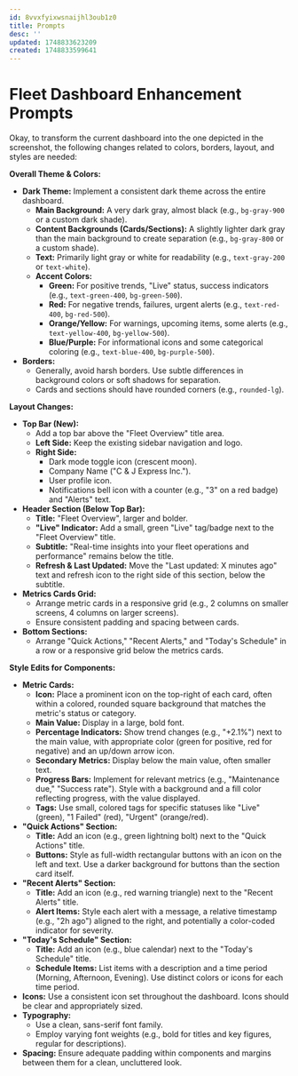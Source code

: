 ```yaml
---
id: 8vvxfyixwsnaijhl3oub1z0
title: Prompts
desc: ''
updated: 1748833623209
created: 1748833599641
---
```


# Fleet Dashboard Enhancement Prompts

Okay, to transform the current dashboard into the one depicted in the screenshot, the following changes related to colors, borders, layout, and styles are needed:

**Overall Theme & Colors:**

*   **Dark Theme:** Implement a consistent dark theme across the entire dashboard.
    *   **Main Background:** A very dark gray, almost black (e.g., `bg-gray-900` or a custom dark shade).
    *   **Content Backgrounds (Cards/Sections):** A slightly lighter dark gray than the main background to create separation (e.g., `bg-gray-800` or a custom shade).
    *   **Text:** Primarily light gray or white for readability (e.g., `text-gray-200` or `text-white`).
    *   **Accent Colors:**
        *   **Green:** For positive trends, "Live" status, success indicators (e.g., `text-green-400`, `bg-green-500`).
        *   **Red:** For negative trends, failures, urgent alerts (e.g., `text-red-400`, `bg-red-500`).
        *   **Orange/Yellow:** For warnings, upcoming items, some alerts (e.g., `text-yellow-400`, `bg-yellow-500`).
        *   **Blue/Purple:** For informational icons and some categorical coloring (e.g., `text-blue-400`, `bg-purple-500`).
*   **Borders:**
    *   Generally, avoid harsh borders. Use subtle differences in background colors or soft shadows for separation.
    *   Cards and sections should have rounded corners (e.g., `rounded-lg`).

**Layout Changes:**

*   **Top Bar (New):**
    *   Add a top bar above the "Fleet Overview" title area.
    *   **Left Side:** Keep the existing sidebar navigation and logo.
    *   **Right Side:**
        *   Dark mode toggle icon (crescent moon).
        *   Company Name ("C & J Express Inc.").
        *   User profile icon.
        *   Notifications bell icon with a counter (e.g., "3" on a red badge) and "Alerts" text.
*   **Header Section (Below Top Bar):**
    *   **Title:** "Fleet Overview", larger and bolder.
    *   **"Live" Indicator:** Add a small, green "Live" tag/badge next to the "Fleet Overview" title.
    *   **Subtitle:** "Real-time insights into your fleet operations and performance" remains below the title.
    *   **Refresh & Last Updated:** Move the "Last updated: X minutes ago" text and refresh icon to the right side of this section, below the subtitle.
*   **Metrics Cards Grid:**
    *   Arrange metric cards in a responsive grid (e.g., 2 columns on smaller screens, 4 columns on larger screens).
    *   Ensure consistent padding and spacing between cards.
*   **Bottom Sections:**
    *   Arrange "Quick Actions," "Recent Alerts," and "Today's Schedule" in a row or a responsive grid below the metrics cards.

**Style Edits for Components:**

*   **Metric Cards:**
    *   **Icon:** Place a prominent icon on the top-right of each card, often within a colored, rounded square background that matches the metric's status or category.
    *   **Main Value:** Display in a large, bold font.
    *   **Percentage Indicators:** Show trend changes (e.g., "+2.1%") next to the main value, with appropriate color (green for positive, red for negative) and an up/down arrow icon.
    *   **Secondary Metrics:** Display below the main value, often smaller text.
    *   **Progress Bars:** Implement for relevant metrics (e.g., "Maintenance due," "Success rate"). Style with a background and a fill color reflecting progress, with the value displayed.
    *   **Tags:** Use small, colored tags for specific statuses like "Live" (green), "1 Failed" (red), "Urgent" (orange/red).
*   **"Quick Actions" Section:**
    *   **Title:** Add an icon (e.g., green lightning bolt) next to the "Quick Actions" title.
    *   **Buttons:** Style as full-width rectangular buttons with an icon on the left and text. Use a darker background for buttons than the section card itself.
*   **"Recent Alerts" Section:**
    *   **Title:** Add an icon (e.g., red warning triangle) next to the "Recent Alerts" title.
    *   **Alert Items:** Style each alert with a message, a relative timestamp (e.g., "2h ago") aligned to the right, and potentially a color-coded indicator for severity.
*   **"Today's Schedule" Section:**
    *   **Title:** Add an icon (e.g., blue calendar) next to the "Today's Schedule" title.
    *   **Schedule Items:** List items with a description and a time period (Morning, Afternoon, Evening). Use distinct colors or icons for each time period.
*   **Icons:** Use a consistent icon set throughout the dashboard. Icons should be clear and appropriately sized.
*   **Typography:**
    *   Use a clean, sans-serif font family.
    *   Employ varying font weights (e.g., bold for titles and key figures, regular for descriptions).
*   **Spacing:** Ensure adequate padding within components and margins between them for a clean, uncluttered look.


